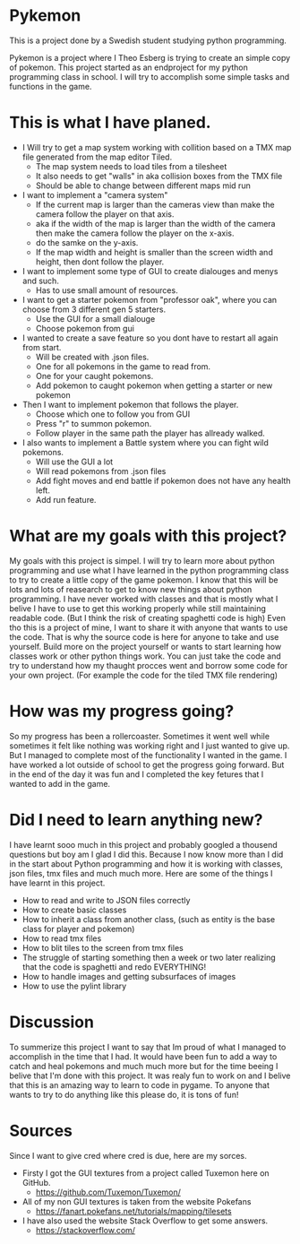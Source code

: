# Pykemon
This is a project done by a Swedish student studying python programming.

Pykemon is a project where I Theo Esberg is trying to create an simple copy of pokemon.
This project started as an endproject for my python programming class in school.
I will try to accomplish some simple tasks and functions in the game. 

# This is what I have planed.
* I Will try to get a map system working with collition based on a TMX map file generated from the map editor Tiled.
    - The map system needs to load tiles from a tilesheet
    - It also needs to get "walls" in aka collision boxes from the TMX file
    - Should be able to change between different maps mid run
* I want to implement a "camera system"
    - If the current map is larger than the cameras view than make the camera follow the player on that axis.
    - aka if the width of the map is larger than the width of the camera then make the camera follow the player on the x-axis.
    - do the samke on the y-axis.
    - If the map width and height is smaller than the screen width and height, then dont follow the player.
* I want to implement some type of GUI to create dialouges and menys and such.
    - Has to use small amount of resources.
* I want to get a starter pokemon from "professor oak", where you can choose from 3 different gen 5 starters.
    - Use the GUI for a small dialouge
    - Choose pokemon from gui
* I wanted to create a save feature so you dont have to restart all again from start.
    - Will be created with .json files. 
    - One for all pokemons in the game to read from.
    - One for your caught pokemons.
    - Add pokemon to caught pokemon when getting a starter or new pokemon
* Then I want to implement pokemon that follows the player. 
    - Choose which one to follow you from GUI
    - Press "r" to summon pokemon.
    - Follow player in the same path the player has allready walked. 
* I also wants to implement a Battle system where you can fight wild pokemons.
    - Will use the GUI a lot
    - Will read pokemons from .json files
    - Add fight moves and end battle if pokemon does not have any health left.
    - Add run feature.
      
# What are my goals with this project? 
My goals with this project is simpel. I will try to learn more about python programming and use what I 
have learned in the python programming class to try to create a little copy of the game pokemon.
I know that this will be lots and lots of reasearch to get to know new things about python programming.
I have never worked with classes and that is mostly what I belive I have to use to get this working properly
while still maintaining readable code. (But I think the risk of creating spaghetti code is high)
Even tho this is a project of mine, I want to share it with anyone that wants to use the code. That is why 
the source code is here for anyone to take and use yourself. Build more on the project yourself or wants 
to start learning how classes work or other python things work. You can just take the code and try to understand
how my thaught procces went and borrow some code for your own project. (For example the code for the tiled TMX file rendering)

# How was my progress going? 
So my progress has been a rollercoaster. Sometimes it went well while sometimes it felt like nothing was working right
and I just wanted to give up. But I managed to complete most of the functionality I wanted in the game. 
I have worked a lot outside of school to get the progress going forward. But in the end of the day it was fun
and I completed the key fetures that I wanted to add in the game.

# Did I need to learn anything new?
I have learnt sooo much in this project and probably googled a thousend questions but boy am I glad I did this.
Because I now know more than I did in the start about Python programming and how it is working with classes,
json files, tmx files and much much more. 
Here are some of the things I have learnt in this project.

* How to read and write to JSON files correctly
* How to create basic classes
* How to inherit a class from another class, (such as entity is the base class for player and pokemon)
* How to read tmx files
* How to blit tiles to the screen from tmx files
* The struggle of starting something then a week or two later realizing that the code is spaghetti and redo EVERYTHING!
* How to handle images and getting subsurfaces of images
* How to use the pylint library

# Discussion
To summerize this project I want to say that Im proud of what I managed to accomplish in the time that I had.
It would have been fun to add a way to catch and heal pokemons and much much more but for the time beeing I belive that
I'm done with this project. It was realy fun to work on and I belive that this is an amazing way to learn to code in pygame.
To anyone that wants to try to do anything like this please do, it is tons of fun!

# Sources
Since I want to give cred where cred is due, here are my sorces.
* Firsty I got the GUI textures from a project called Tuxemon here on GitHub.
    * https://github.com/Tuxemon/Tuxemon/
* All of my non GUI textures is taken from the website Pokefans
    * https://fanart.pokefans.net/tutorials/mapping/tilesets
* I have also used the website Stack Overflow to get some answers.
    * https://stackoverflow.com/
    

 

